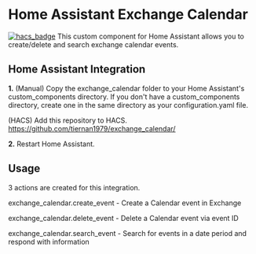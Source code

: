 # Home Assistant Exchange Calendar
[![hacs_badge](https://img.shields.io/badge/HACS-Default-orange.svg)](https://github.com/custom-components/hacs)
This custom component for Home Assistant allows you to create/delete and search exchange calendar events.

## Home Assistant Integration
**1.** (Manual) Copy the exchange_calendar folder to your Home Assistant's custom_components directory. If you don't have a custom_components directory, create one in the same directory as your configuration.yaml file.

(HACS) Add this repository to HACS. https://github.com/tiernan1979/exchange_calendar/

**2.** Restart Home Assistant.

## Usage
3 actions are created for this integration.

exchange_calendar.create_event - Create a Calendar event in Exchange

exchange_calendar.delete_event - Delete a Calendar event via event ID

exchange_calendar.search_event - Search for events in a date period and respond with information
